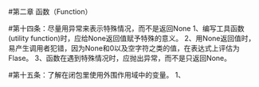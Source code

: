 #第二章 函数（Function）

#第十四条：尽量用异常来表示特殊情况，而不是返回None
1、编写工具函数(utility function)时，应给None返回值赋予特殊的意义。
2、用None返回值时，易产生调用者犯错，因为None和0以及空字符之类的值，在表达式上评估为Flase。
3、函数在遇到特殊情况时，应抛出异常，而不是只返回None。


#第十五条：了解在闭包里使用外围作用域中的变量。
1、
